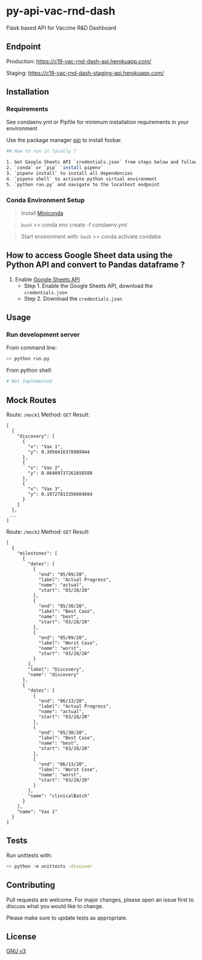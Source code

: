 # py-api-vac-rnd-dash

Flask based API for Vaccine R&amp;D Dashboard

## Endpoint

Production: https://c19-vac-rnd-dash-api.herokuapp.com/

Staging: https://c19-vac-rnd-dash-staging-api.herokuapp.com/


## Installation

### Requirements

See condaenv.yml or Pipfile for minimum installation requirements in your environment

Use the package manager [pip](https://pip.pypa.io/en/stable/) to install foobar.

```bash
## How to run it locally ?

1. Get Google Sheets API `credentials.json` from steps below and follow steps below
2. `conda` or `pip` `install pipenv`
3. `pipenv install` to install all dependencies
4. `pipenv shell` to activate python virtual environment
5. `python run.py` and navigate to the localhost endpoint
```

### Conda Environment Setup

> Install [Miniconda](https://docs.conda.io/en/latest/miniconda.html)

> ```bash``` >> conda env create -f condaenv.yml

> Start environment with: ```bash``` >> conda activate condabe

## How to access Google Sheet data using the Python API and convert to Pandas dataframe ?

1. Enable [Google Sheets API](https://developers.google.com/sheets/api/quickstart/python)
   - Step 1. Enable the Google Sheets API, download the `credentials.json`
   - Step 2. Download the `credentials.json`


## Usage

### Run development server

From command line:

```bash
>> python run.py
```

From python shell:

```python
# Not Implemented
```

## Mock Routes


Route: `/mock1`
Method: `GET`
Result:
```
[
  {
    "discovery": [
      {
        "x": "Vax 1", 
        "y": 0.3950416378989944
      }, 
      {
        "x": "Vax 2", 
        "y": 0.06409737261658588
      }, 
      {
        "x": "Vax 3", 
        "y": 0.19727813356604684
      }
    ]
  }, 
 ...
]
```



Route: `/mock2`
Method: `GET`
Result:
```
[
  {
    "milestones": [
      {
        "dates": [
          {
            "end": "05/09/20", 
            "label": "Actual Progress", 
            "name": "actual", 
            "start": "03/28/20"
          }, 
          {
            "end": "05/30/20", 
            "label": "Best Case", 
            "name": "best", 
            "start": "03/28/20"
          }, 
          {
            "end": "05/09/20", 
            "label": "Worst Case", 
            "name": "worst", 
            "start": "03/28/20"
          }
        ], 
        "label": "Discovery", 
        "name": "discovery"
      }, 
      {
        "dates": [
          {
            "end": "06/13/20", 
            "label": "Actual Progress", 
            "name": "actual", 
            "start": "03/28/20"
          }, 
          {
            "end": "05/30/20", 
            "label": "Best Case", 
            "name": "best", 
            "start": "03/28/20"
          }, 
          {
            "end": "06/13/20", 
            "label": "Worst Case", 
            "name": "worst", 
            "start": "03/28/20"
          }
        ], 
        "name": "clinicalBatch"
      }
    ], 
    "name": "Vax 1"
  }
]
```

## Tests

Run unittests with:

```bash
>> python -m unittests -discover
```


## Contributing
Pull requests are welcome. For major changes, please open an issue first to discuss what you would like to change.

Please make sure to update tests as appropriate.

## License
[GNU v3](https://choosealicense.com/licenses/gpl-3.0/)

